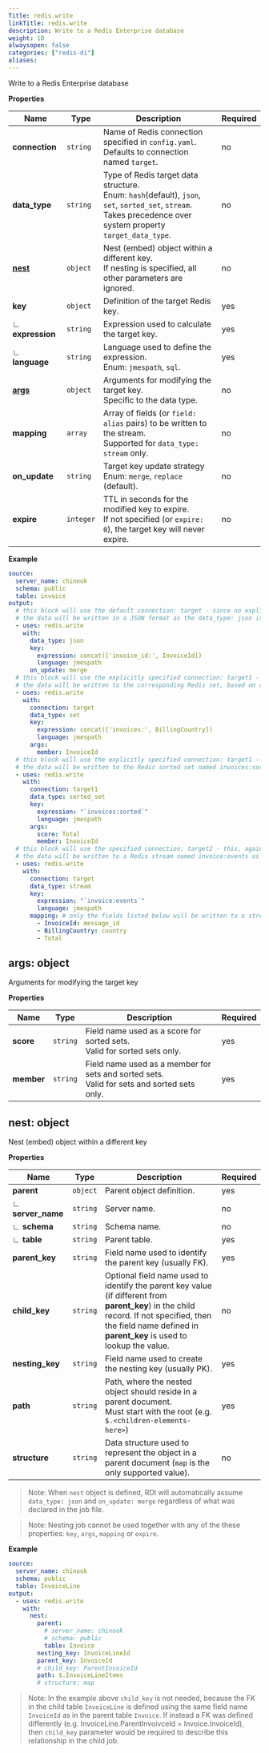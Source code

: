```yaml
---
Title: redis.write
linkTitle: redis.write
description: Write to a Redis Enterprise database
weight: 10
alwaysopen: false
categories: ["redis-di"]
aliases:
---
```


Write to a Redis Enterprise database

**Properties**

| Name                    | Type      | Description                                                                                                                                                          | Required |
| ----------------------- | --------- | -------------------------------------------------------------------------------------------------------------------------------------------------------------------- | -------- |
| **connection**          | `string`  | Name of Redis connection specified in `config.yaml`.<br/>Defaults to connection named `target`.                                                                      | no       |
| **data_type**<br/>      | `string`  | Type of Redis target data structure.<br/>Enum: `hash`(default), `json`, `set`, `sorted_set`, `stream`.<br/>Takes precedence over system property `target_data_type`. | no       |
| [**nest**](#nest)       | `object`  | Nest (embed) object within a different key.<br/>If nesting is specified, all other parameters are ignored.                                                           | no       |
| **key**                 | `object`  | Definition of the target Redis key.<br/>                                                                                                                             | yes      |
| &#x221F; **expression** | `string`  | Expression used to calculate the target key.                                                                                                                         | yes      |
| &#x221F; **language**   | `string`  | Language used to define the expression.<br/>Enum: `jmespath`, `sql`.                                                                                                 | yes      |
| [**args**](#args)       | `object`  | Arguments for modifying the target key.<br/>Specific to the data type.                                                                                               | no       |
| **mapping**             | `array`   | Array of fields (or `field: alias` pairs) to be written to the stream.<br/>Supported for `data_type: stream` only.                                                   | no       |
| **on_update**           | `string`  | Target key update strategy<br/>Enum: `merge`, `replace` (default).                                                                                                   | no       |
| **expire**              | `integer` | TTL in seconds for the modified key to expire.<br/>If not specified (or `expire: 0`), the target key will never expire.                                              | no       |

**Example**

```yaml
source:
  server_name: chinook
  schema: public
  table: invoice
output:
  # this block will use the default connection: target - since no explicit connection is specified,
  # the data will be written in a JSON format as the data_type: json is specified for the block
  - uses: redis.write
    with:
      data_type: json
      key:
        expression: concat(['invoice_id:', InvoiceId])
        language: jmespath
      on_update: merge
  # this block will use the explicitly specified connection: target1 - it must be defined in config.yaml
  # the data will be written to the corresponding Redis set, based on a value of the key expression
  - uses: redis.write
    with:
      connection: target
      data_type: set
      key:
        expression: concat(['invoices:', BillingCountry])
        language: jmespath
      args:
        member: InvoiceId
  # this block will use the explicitly specified connection: target1 - it must be defined in config.yaml
  # the data will be written to the Redis sorted set named invoices:sorted as specified in the key expression
  - uses: redis.write
    with:
      connection: target1
      data_type: sorted_set
      key:
        expression: "`invoices:sorted`"
        language: jmespath
      args:
        score: Total
        member: InvoiceId
  # this block will use the specified connection: target2 - this, again, has to be defined in config.yaml
  # the data will be written to a Redis stream named invoice:events as specified in the key expression
  - uses: redis.write
    with:
      connection: target
      data_type: stream
      key:
        expression: "`invoice:events`"
        language: jmespath
      mapping: # only the fields listed below will be written to a stream message, with two of them renamed as message_id and country
        - InvoiceId: message_id
        - BillingCountry: country
        - Total
```

<a name="args"></a>

## args: object

Arguments for modifying the target key

**Properties**

| Name       | Type     | Description                                                                                    | Required |
| ---------- | -------- | ---------------------------------------------------------------------------------------------- | -------- |
| **score**  | `string` | Field name used as a score for sorted sets.<br/>Valid for sorted sets only.                    | yes      |
| **member** | `string` | Field name used as a member for sets and sorted sets.<br/>Valid for sets and sorted sets only. | yes      |

<a name="nest"></a>

## nest: object

Nest (embed) object within a different key

**Properties**

| Name                     | Type     | Description                                                                                                                                                                                                    | Required |
| ------------------------ | -------- | -------------------------------------------------------------------------------------------------------------------------------------------------------------------------------------------------------------- | -------- |
| **parent**               | `object` | Parent object definition.                                                                                                                                                                                      | yes      |
| &#x221F; **server_name** | `string` | Server name.                                                                                                                                                                                                   | no       |
| &#x221F; **schema**      | `string` | Schema name.                                                                                                                                                                                                   | no       |
| &#x221F; **table**       | `string` | Parent table.                                                                                                                                                                                                  | yes      |
| **parent_key**           | `string` | Field name used to identify the parent key (usually FK).                                                                                                                                                       | yes      |
| **child_key**            | `string` | Optional field name used to identify the parent key value (if different from **parent_key**) in the child record. If not specified, then the field name defined in **parent_key** is used to lookup the value. | no       |
| **nesting_key**          | `string` | Field name used to create the nesting key (usually PK).                                                                                                                                                        | yes      |
| **path**                 | `string` | Path, where the nested object should reside in a parent document.<br/>Must start with the root (e.g. `$.<children-elements-here>`)                                                                             | yes      |
| **structure**            | `string` | Data structure used to represent the object in a parent document (`map` is the only supported value).                                                                                                          | no       |

> Note: When `nest` object is defined, RDI will automatically assume `data_type: json` and `on_update: merge` regardless of what was declared in the job file.

> Note: Nesting job cannot be used together with any of the these properties: `key`, `args`, `mapping` or `expire`.

**Example**

```yaml
source:
  server_name: chinook
  schema: public
  table: InvoiceLine
output:
  - uses: redis.write
    with:
      nest:
        parent:
          # server_name: chinook
          # schema: public
          table: Invoice
        nesting_key: InvoiceLineId
        parent_key: InvoiceId
        # child_key: ParentInvoiceId
        path: $.InvoiceLineItems
        # structure: map
```

> Note: In the example above `child_key` is not needed, because the FK in the child table `InvoiceLine` is defined using the same field name `InvoiceId` as in the parent table `Invoice`. If instead a FK was defined differently (e.g. InvoiceLine.ParentInvoivceId = Invoice.InvoiceId), then `child_key` parameter would be required to describe this relationship in the child job.
